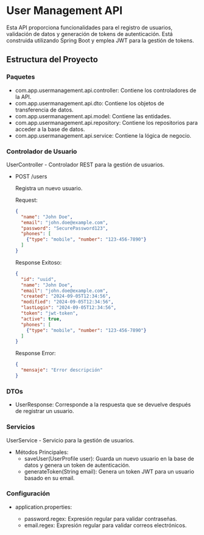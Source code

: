 # User Management API

Esta API proporciona funcionalidades para el registro de usuarios, validación de datos y generación de tokens de autenticación. Está construida utilizando Spring Boot y emplea JWT para la gestión de tokens.

## Estructura del Proyecto

### Paquetes

- com.app.usermanagement.api.controller: Contiene los controladores de la API.
- com.app.usermanagement.api.dto: Contiene los objetos de transferencia de datos.
- com.app.usermanagement.api.model: Contiene las entidades.
- com.app.usermanagement.api.repository: Contiene los repositorios para acceder a la base de datos.
- com.app.usermanagement.api.service: Contiene la lógica de negocio.

### Controlador de Usuario

UserController - Controlador REST para la gestión de usuarios.

- POST /users
  
  Registra un nuevo usuario.
  
  Request:
  ```json
  {
    "name": "John Doe",
    "email": "john.doe@example.com",
    "password": "SecurePassword123",
    "phones": [
      {"type": "mobile", "number": "123-456-7890"}
    ]
  }
  ```

  Response Exitoso:
  ```json
  {
    "id": "uuid",
    "name": "John Doe",
    "email": "john.doe@example.com",
    "created": "2024-09-05T12:34:56",
    "modified": "2024-09-05T12:34:56",
    "lastLogin": "2024-09-05T12:34:56",
    "token": "jwt-token",
    "active": true,
    "phones": [
      {"type": "mobile", "number": "123-456-7890"}
    ]
  }
  ```
  Response Error:
  ```json
  {
    "mensaje": "Error descripción"
  }
  ```
### DTOs

- UserResponse: Corresponde a la respuesta que se devuelve después de registrar un usuario.

### Servicios

UserService - Servicio para la gestión de usuarios.

- Métodos Principales:
  - saveUser(UserProfile user): Guarda un nuevo usuario en la base de datos y genera un token de autenticación.
  - generateToken(String email): Genera un token JWT para un usuario basado en su email.

### Configuración

- application.properties:
  
  - password.regex: Expresión regular para validar contraseñas.
  - email.regex: Expresión regular para validar correos electrónicos.
